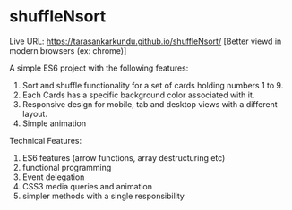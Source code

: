 # shuffleNsort
Live URL: https://tarasankarkundu.github.io/shuffleNsort/
[Better viewd in modern browsers (ex: chrome)]

A simple ES6 project with the following features:
1) Sort and shuffle functionality for a set of cards holding numbers 1 to 9.
2) Each Cards has a specific background color associated with it.
3) Responsive design for mobile, tab and desktop views with a different layout.
4) Simple animation

Technical Features:
  1) ES6 features (arrow functions, array destructuring etc)
  2) functional programming
  3) Event delegation
  4) CSS3 media queries and animation
  5) simpler methods with a single responsibility
